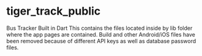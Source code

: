 # tiger_track_public
Bus Tracker Built in Dart
This contains the files located inside by lib folder where the app pages are contained. Build and other Android/iOS files have been removed because of different API keys as well as database password files.
